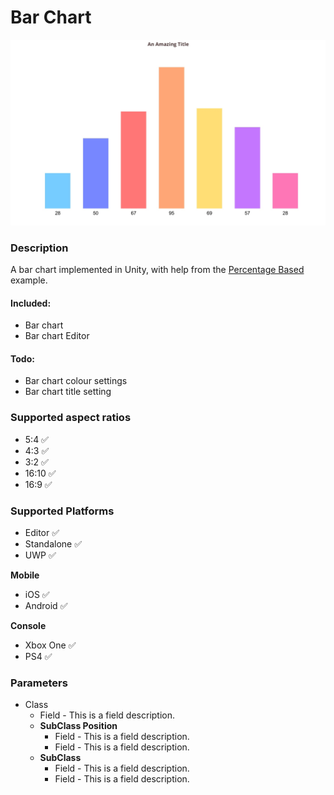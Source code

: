 ﻿# Bar Chart
![Bar Chart demo image](./readme-image.jpg)

### Description
A bar chart implemented in Unity, with help from the [Percentage Based](https://github.com/LewisJohnson/unity-ui-examples/tree/master/Assets/ScreenSpace/PercentageBased) example.

#### Included: 
* Bar chart
* Bar chart Editor

#### Todo:
* Bar chart colour settings
* Bar chart title setting

### Supported aspect ratios
* 5:4 ✅
* 4:3 ✅
* 3:2 ✅
* 16:10 ✅
* 16:9 ✅

### Supported Platforms
* Editor ✅
* Standalone ✅
* UWP ✅

**Mobile**
* iOS ✅
* Android ✅

**Console**
* Xbox One ✅
* PS4 ✅

### Parameters
* Class
	* Field - This is a field description.
	* **SubClass Position**
		* Field - This is a field description.
		* Field - This is a field description.
	* **SubClass**
		* Field - This is a field description.
		* Field - This is a field description.